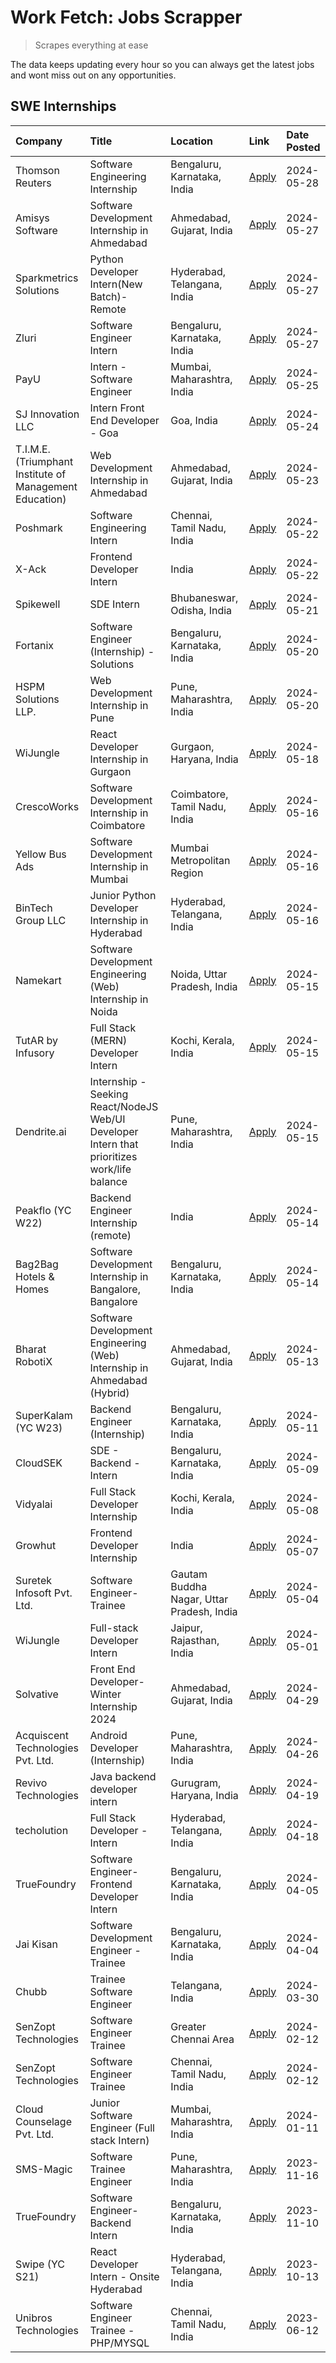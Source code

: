 # Work Fetch: Jobs Scrapper
> Scrapes everything at ease

The data keeps updating every hour so you can always get the latest jobs and wont miss out on any opportunities.

## SWE Internships
<!--START_SECTION:workfetch-->
| Company                                                 | Title                                                                                        | Location                                  | Link                                                                                                                                                                                                                                                                                                        | Date Posted   |
|:--------------------------------------------------------|:---------------------------------------------------------------------------------------------|:------------------------------------------|:------------------------------------------------------------------------------------------------------------------------------------------------------------------------------------------------------------------------------------------------------------------------------------------------------------|:--------------|
| Thomson Reuters                                         | Software Engineering Internship                                                              | Bengaluru, Karnataka, India               | [Apply](https://in.linkedin.com/jobs/view/software-engineering-internship-at-thomson-reuters-3937116580?position=4&pageNum=0&refId=9IK8vTlI%2F3S8eQ63v82FEw%3D%3D&trackingId=ArveNimYd20rdU1gTEenHg%3D%3D&trk=public_jobs_jserp-result_search-card)                                                         | 2024-05-28    |
| Amisys Software                                         | Software Development Internship in Ahmedabad                                                 | Ahmedabad, Gujarat, India                 | [Apply](https://in.linkedin.com/jobs/view/software-development-internship-in-ahmedabad-at-amisys-software-3936336330?position=28&pageNum=0&refId=9IK8vTlI%2F3S8eQ63v82FEw%3D%3D&trackingId=NVF5o8jRUFKJKiV1H4v8PQ%3D%3D&trk=public_jobs_jserp-result_search-card)                                           | 2024-05-27    |
| Sparkmetrics Solutions                                  | Python Developer Intern(New Batch)-Remote                                                    | Hyderabad, Telangana, India               | [Apply](https://in.linkedin.com/jobs/view/python-developer-intern-new-batch-remote-at-sparkmetrics-solutions-3936105961?position=50&pageNum=0&refId=9IK8vTlI%2F3S8eQ63v82FEw%3D%3D&trackingId=0wcqoSx5Y7nQQF7pB3NaTA%3D%3D&trk=public_jobs_jserp-result_search-card)                                        | 2024-05-27    |
| Zluri                                                   | Software Engineer Intern                                                                     | Bengaluru, Karnataka, India               | [Apply](https://in.linkedin.com/jobs/view/software-engineer-intern-at-zluri-3935996498?position=58&pageNum=0&refId=9IK8vTlI%2F3S8eQ63v82FEw%3D%3D&trackingId=kzAASyjhkSDPrv8Yc0wAYQ%3D%3D&trk=public_jobs_jserp-result_search-card)                                                                         | 2024-05-27    |
| PayU                                                    | Intern - Software Engineer                                                                   | Mumbai, Maharashtra, India                | [Apply](https://in.linkedin.com/jobs/view/intern-software-engineer-at-payu-3935457893?position=8&pageNum=0&refId=9IK8vTlI%2F3S8eQ63v82FEw%3D%3D&trackingId=HxEedkd3tQPPI9hLJzzrBA%3D%3D&trk=public_jobs_jserp-result_search-card)                                                                           | 2024-05-25    |
| SJ Innovation LLC                                       | Intern Front End Developer - Goa                                                             | Goa, India                                | [Apply](https://in.linkedin.com/jobs/view/intern-front-end-developer-goa-at-sj-innovation-llc-3931678611?position=6&pageNum=0&refId=9IK8vTlI%2F3S8eQ63v82FEw%3D%3D&trackingId=bM3zCoLqb0sfvZE8mBXwHw%3D%3D&trk=public_jobs_jserp-result_search-card)                                                        | 2024-05-24    |
| T.I.M.E. (Triumphant Institute of Management Education) | Web Development Internship in Ahmedabad                                                      | Ahmedabad, Gujarat, India                 | [Apply](https://in.linkedin.com/jobs/view/web-development-internship-in-ahmedabad-at-t-i-m-e-triumphant-institute-of-management-education-3933954687?position=12&pageNum=0&refId=9IK8vTlI%2F3S8eQ63v82FEw%3D%3D&trackingId=%2BuapYtW%2F3wAL1yrpu%2BIVDA%3D%3D&trk=public_jobs_jserp-result_search-card)     | 2024-05-23    |
| Poshmark                                                | Software Engineering Intern                                                                  | Chennai, Tamil Nadu, India                | [Apply](https://in.linkedin.com/jobs/view/software-engineering-intern-at-poshmark-3846946793?position=37&pageNum=0&refId=9IK8vTlI%2F3S8eQ63v82FEw%3D%3D&trackingId=YPqVFfgJCrS7iWN7CfoYDA%3D%3D&trk=public_jobs_jserp-result_search-card)                                                                   | 2024-05-22    |
| X-Ack                                                   | Frontend Developer Intern                                                                    | India                                     | [Apply](https://in.linkedin.com/jobs/view/frontend-developer-intern-at-x-ack-3925983173?position=55&pageNum=0&refId=9IK8vTlI%2F3S8eQ63v82FEw%3D%3D&trackingId=yd4OQrfo6L3qxPZbC9ro2g%3D%3D&trk=public_jobs_jserp-result_search-card)                                                                        | 2024-05-22    |
| Spikewell                                               | SDE Intern                                                                                   | Bhubaneswar, Odisha, India                | [Apply](https://in.linkedin.com/jobs/view/sde-intern-at-spikewell-3931531732?position=21&pageNum=0&refId=9IK8vTlI%2F3S8eQ63v82FEw%3D%3D&trackingId=J0ew6c7OEmbB90mlTG9mzg%3D%3D&trk=public_jobs_jserp-result_search-card)                                                                                   | 2024-05-21    |
| Fortanix                                                | Software Engineer (Internship) - Solutions                                                   | Bengaluru, Karnataka, India               | [Apply](https://in.linkedin.com/jobs/view/software-engineer-internship-solutions-at-fortanix-3930115670?position=25&pageNum=0&refId=9IK8vTlI%2F3S8eQ63v82FEw%3D%3D&trackingId=6iLe%2FUQsDZdo9sQ%2FTMykWw%3D%3D&trk=public_jobs_jserp-result_search-card)                                                    | 2024-05-20    |
| HSPM Solutions LLP.                                     | Web Development Internship in Pune                                                           | Pune, Maharashtra, India                  | [Apply](https://in.linkedin.com/jobs/view/web-development-internship-in-pune-at-hspm-solutions-llp-3931019642?position=32&pageNum=0&refId=9IK8vTlI%2F3S8eQ63v82FEw%3D%3D&trackingId=dWeQYVXRdUE0xtvCdpKhnA%3D%3D&trk=public_jobs_jserp-result_search-card)                                                  | 2024-05-20    |
| WiJungle                                                | React Developer Internship in Gurgaon                                                        | Gurgaon, Haryana, India                   | [Apply](https://in.linkedin.com/jobs/view/react-developer-internship-in-gurgaon-at-wijungle-3929891316?position=34&pageNum=0&refId=9IK8vTlI%2F3S8eQ63v82FEw%3D%3D&trackingId=2%2BZPmeBO25QuDcc7hprPHA%3D%3D&trk=public_jobs_jserp-result_search-card)                                                       | 2024-05-18    |
| CrescoWorks                                             | Software Development Internship in Coimbatore                                                | Coimbatore, Tamil Nadu, India             | [Apply](https://in.linkedin.com/jobs/view/software-development-internship-in-coimbatore-at-crescoworks-3928264279?position=9&pageNum=0&refId=9IK8vTlI%2F3S8eQ63v82FEw%3D%3D&trackingId=ZyLHjzNDm27E6ANwfe5VwQ%3D%3D&trk=public_jobs_jserp-result_search-card)                                               | 2024-05-16    |
| Yellow Bus Ads                                          | Software Development Internship in Mumbai                                                    | Mumbai Metropolitan Region                | [Apply](https://in.linkedin.com/jobs/view/software-development-internship-in-mumbai-at-yellow-bus-ads-3928262363?position=14&pageNum=0&refId=9IK8vTlI%2F3S8eQ63v82FEw%3D%3D&trackingId=KOltBFotynmrxHb06hor1Q%3D%3D&trk=public_jobs_jserp-result_search-card)                                               | 2024-05-16    |
| BinTech Group LLC                                       | Junior Python Developer Internship in Hyderabad                                              | Hyderabad, Telangana, India               | [Apply](https://in.linkedin.com/jobs/view/junior-python-developer-internship-in-hyderabad-at-bintech-group-llc-3928263481?position=19&pageNum=0&refId=9IK8vTlI%2F3S8eQ63v82FEw%3D%3D&trackingId=ba%2FVTKnP5Nv3%2F38ijCKkFw%3D%3D&trk=public_jobs_jserp-result_search-card)                                  | 2024-05-16    |
| Namekart                                                | Software Development Engineering (Web) Internship in Noida                                   | Noida, Uttar Pradesh, India               | [Apply](https://in.linkedin.com/jobs/view/software-development-engineering-web-internship-in-noida-at-namekart-3927112610?position=2&pageNum=0&refId=9IK8vTlI%2F3S8eQ63v82FEw%3D%3D&trackingId=y3xHjOlVO4QMf%2BblyjwHcw%3D%3D&trk=public_jobs_jserp-result_search-card)                                     | 2024-05-15    |
| TutAR by Infusory                                       | Full Stack (MERN) Developer Intern                                                           | Kochi, Kerala, India                      | [Apply](https://in.linkedin.com/jobs/view/full-stack-mern-developer-intern-at-tutar-by-infusory-3926190396?position=38&pageNum=0&refId=9IK8vTlI%2F3S8eQ63v82FEw%3D%3D&trackingId=%2Fbw6zXa77nfm1ApqU1DOsw%3D%3D&trk=public_jobs_jserp-result_search-card)                                                   | 2024-05-15    |
| Dendrite.ai                                             | Internship - Seeking React/NodeJS Web/UI Developer Intern that prioritizes work/life balance | Pune, Maharashtra, India                  | [Apply](https://in.linkedin.com/jobs/view/internship-seeking-react-nodejs-web-ui-developer-intern-that-prioritizes-work-life-balance-at-dendrite-ai-3926195555?position=48&pageNum=0&refId=9IK8vTlI%2F3S8eQ63v82FEw%3D%3D&trackingId=RzomEQmeYaKZFLqdqaCK8w%3D%3D&trk=public_jobs_jserp-result_search-card) | 2024-05-15    |
| Peakflo (YC W22)                                        | Backend Engineer Internship (remote)                                                         | India                                     | [Apply](https://in.linkedin.com/jobs/view/backend-engineer-internship-remote-at-peakflo-yc-w22-3925243704?position=5&pageNum=0&refId=9IK8vTlI%2F3S8eQ63v82FEw%3D%3D&trackingId=3BF99G4tYeLPfEgsImzYLQ%3D%3D&trk=public_jobs_jserp-result_search-card)                                                       | 2024-05-14    |
| Bag2Bag Hotels & Homes                                  | Software Development Internship in Bangalore, Bangalore                                      | Bengaluru, Karnataka, India               | [Apply](https://in.linkedin.com/jobs/view/software-development-internship-in-bangalore-bangalore-at-bag2bag-hotels-homes-3925888541?position=7&pageNum=0&refId=9IK8vTlI%2F3S8eQ63v82FEw%3D%3D&trackingId=y8DvHjY1qGG4SfHRPq2%2Bcw%3D%3D&trk=public_jobs_jserp-result_search-card)                           | 2024-05-14    |
| Bharat RobotiX                                          | Software Development Engineering (Web) Internship in Ahmedabad (Hybrid)                      | Ahmedabad, Gujarat, India                 | [Apply](https://in.linkedin.com/jobs/view/software-development-engineering-web-internship-in-ahmedabad-hybrid-at-bharat-robotix-3924897657?position=22&pageNum=0&refId=9IK8vTlI%2F3S8eQ63v82FEw%3D%3D&trackingId=M1MgsrQHgcM7ttSACyIbCg%3D%3D&trk=public_jobs_jserp-result_search-card)                     | 2024-05-13    |
| SuperKalam (YC W23)                                     | Backend Engineer (Internship)                                                                | Bengaluru, Karnataka, India               | [Apply](https://in.linkedin.com/jobs/view/backend-engineer-internship-at-superkalam-yc-w23-3922671591?position=18&pageNum=0&refId=9IK8vTlI%2F3S8eQ63v82FEw%3D%3D&trackingId=hFartaYCA2jdbyqUjxEIvQ%3D%3D&trk=public_jobs_jserp-result_search-card)                                                          | 2024-05-11    |
| CloudSEK                                                | SDE - Backend - Intern                                                                       | Bengaluru, Karnataka, India               | [Apply](https://in.linkedin.com/jobs/view/sde-backend-intern-at-cloudsek-3920377259?position=15&pageNum=0&refId=9IK8vTlI%2F3S8eQ63v82FEw%3D%3D&trackingId=iOoYWYuPi8snOQSpAWaZ8w%3D%3D&trk=public_jobs_jserp-result_search-card)                                                                            | 2024-05-09    |
| Vidyalai                                                | Full Stack Developer Internship                                                              | Kochi, Kerala, India                      | [Apply](https://in.linkedin.com/jobs/view/full-stack-developer-internship-at-vidyalai-3917285346?position=42&pageNum=0&refId=9IK8vTlI%2F3S8eQ63v82FEw%3D%3D&trackingId=%2B09eVUl06MbqDiSFCtt3fw%3D%3D&trk=public_jobs_jserp-result_search-card)                                                             | 2024-05-08    |
| Growhut                                                 | Frontend Developer Internship                                                                | India                                     | [Apply](https://in.linkedin.com/jobs/view/frontend-developer-internship-at-growhut-3916739895?position=17&pageNum=0&refId=9IK8vTlI%2F3S8eQ63v82FEw%3D%3D&trackingId=4f2hiNMBMVZsgVDYOvCbrg%3D%3D&trk=public_jobs_jserp-result_search-card)                                                                  | 2024-05-07    |
| Suretek Infosoft Pvt. Ltd.                              | Software Engineer-Trainee                                                                    | Gautam Buddha Nagar, Uttar Pradesh, India | [Apply](https://in.linkedin.com/jobs/view/software-engineer-trainee-at-suretek-infosoft-pvt-ltd-3916999948?position=29&pageNum=0&refId=9IK8vTlI%2F3S8eQ63v82FEw%3D%3D&trackingId=539uHPfj7l76ZikqH%2BhjKg%3D%3D&trk=public_jobs_jserp-result_search-card)                                                   | 2024-05-04    |
| WiJungle                                                | Full-stack Developer Intern                                                                  | Jaipur, Rajasthan, India                  | [Apply](https://in.linkedin.com/jobs/view/full-stack-developer-intern-at-wijungle-3912864543?position=57&pageNum=0&refId=9IK8vTlI%2F3S8eQ63v82FEw%3D%3D&trackingId=ToGF5jnRm0UYHRgLmFcWcw%3D%3D&trk=public_jobs_jserp-result_search-card)                                                                   | 2024-05-01    |
| Solvative                                               | Front End Developer-Winter Internship 2024                                                   | Ahmedabad, Gujarat, India                 | [Apply](https://in.linkedin.com/jobs/view/front-end-developer-winter-internship-2024-at-solvative-3934780854?position=26&pageNum=0&refId=9IK8vTlI%2F3S8eQ63v82FEw%3D%3D&trackingId=CjYBW%2BenM4LpbkvbcjwKxA%3D%3D&trk=public_jobs_jserp-result_search-card)                                                 | 2024-04-29    |
| Acquiscent Technologies Pvt. Ltd.                       | Android Developer (Internship)                                                               | Pune, Maharashtra, India                  | [Apply](https://in.linkedin.com/jobs/view/android-developer-internship-at-acquiscent-technologies-pvt-ltd-3909395375?position=43&pageNum=0&refId=9IK8vTlI%2F3S8eQ63v82FEw%3D%3D&trackingId=UhT1anVYfCyd2ewfc3qgoQ%3D%3D&trk=public_jobs_jserp-result_search-card)                                           | 2024-04-26    |
| Revivo Technologies                                     | Java backend developer intern                                                                | Gurugram, Haryana, India                  | [Apply](https://in.linkedin.com/jobs/view/java-backend-developer-intern-at-revivo-technologies-3906034446?position=46&pageNum=0&refId=9IK8vTlI%2F3S8eQ63v82FEw%3D%3D&trackingId=ZRF8BAFiRRIaF73XyGmShg%3D%3D&trk=public_jobs_jserp-result_search-card)                                                      | 2024-04-19    |
| techolution                                             | Full Stack Developer - Intern                                                                | Hyderabad, Telangana, India               | [Apply](https://in.linkedin.com/jobs/view/full-stack-developer-intern-at-techolution-3904814977?position=45&pageNum=0&refId=9IK8vTlI%2F3S8eQ63v82FEw%3D%3D&trackingId=3m%2BetFQUf1l4WokHmuF6wA%3D%3D&trk=public_jobs_jserp-result_search-card)                                                              | 2024-04-18    |
| TrueFoundry                                             | Software Engineer- Frontend Developer Intern                                                 | Bengaluru, Karnataka, India               | [Apply](https://in.linkedin.com/jobs/view/software-engineer-frontend-developer-intern-at-truefoundry-3887320206?position=23&pageNum=0&refId=9IK8vTlI%2F3S8eQ63v82FEw%3D%3D&trackingId=owPNIrU12PkIn8tPUUp7Dw%3D%3D&trk=public_jobs_jserp-result_search-card)                                                | 2024-04-05    |
| Jai Kisan                                               | Software Development Engineer - Trainee                                                      | Bengaluru, Karnataka, India               | [Apply](https://in.linkedin.com/jobs/view/software-development-engineer-trainee-at-jai-kisan-3913911193?position=24&pageNum=0&refId=9IK8vTlI%2F3S8eQ63v82FEw%3D%3D&trackingId=k2czR1OuJbKMVRB0DApGLA%3D%3D&trk=public_jobs_jserp-result_search-card)                                                        | 2024-04-04    |
| Chubb                                                   | Trainee Software Engineer                                                                    | Telangana, India                          | [Apply](https://in.linkedin.com/jobs/view/trainee-software-engineer-at-chubb-3909641440?position=27&pageNum=0&refId=9IK8vTlI%2F3S8eQ63v82FEw%3D%3D&trackingId=pWKiBIfJ2tRpL%2F7OX956bw%3D%3D&trk=public_jobs_jserp-result_search-card)                                                                      | 2024-03-30    |
| SenZopt Technologies                                    | Software Engineer Trainee                                                                    | Greater Chennai Area                      | [Apply](https://in.linkedin.com/jobs/view/software-engineer-trainee-at-senzopt-technologies-3827688781?position=39&pageNum=0&refId=9IK8vTlI%2F3S8eQ63v82FEw%3D%3D&trackingId=jPp54dz2NW79c%2BKC3WpY2g%3D%3D&trk=public_jobs_jserp-result_search-card)                                                       | 2024-02-12    |
| SenZopt Technologies                                    | Software Engineer Trainee                                                                    | Chennai, Tamil Nadu, India                | [Apply](https://in.linkedin.com/jobs/view/software-engineer-trainee-at-senzopt-technologies-3827686880?position=60&pageNum=0&refId=9IK8vTlI%2F3S8eQ63v82FEw%3D%3D&trackingId=MI5PpDx6XdxLDveSv5TJWw%3D%3D&trk=public_jobs_jserp-result_search-card)                                                         | 2024-02-12    |
| Cloud Counselage Pvt. Ltd.                              | Junior Software Engineer (Full stack Intern)                                                 | Mumbai, Maharashtra, India                | [Apply](https://in.linkedin.com/jobs/view/junior-software-engineer-full-stack-intern-at-cloud-counselage-pvt-ltd-3803132814?position=33&pageNum=0&refId=9IK8vTlI%2F3S8eQ63v82FEw%3D%3D&trackingId=dSuh1bOr%2FyyD36Apd2fRfg%3D%3D&trk=public_jobs_jserp-result_search-card)                                  | 2024-01-11    |
| SMS-Magic                                               | Software Trainee Engineer                                                                    | Pune, Maharashtra, India                  | [Apply](https://in.linkedin.com/jobs/view/software-trainee-engineer-at-sms-magic-3761409781?position=36&pageNum=0&refId=9IK8vTlI%2F3S8eQ63v82FEw%3D%3D&trackingId=T4ZEdRfObhqI645dHKdBqA%3D%3D&trk=public_jobs_jserp-result_search-card)                                                                    | 2023-11-16    |
| TrueFoundry                                             | Software Engineer-Backend Intern                                                             | Bengaluru, Karnataka, India               | [Apply](https://in.linkedin.com/jobs/view/software-engineer-backend-intern-at-truefoundry-3779508170?position=35&pageNum=0&refId=9IK8vTlI%2F3S8eQ63v82FEw%3D%3D&trackingId=dNcneCqPgixgJo7avoRHcw%3D%3D&trk=public_jobs_jserp-result_search-card)                                                           | 2023-11-10    |
| Swipe (YC S21)                                          | React Developer Intern - Onsite Hyderabad                                                    | Hyderabad, Telangana, India               | [Apply](https://in.linkedin.com/jobs/view/react-developer-intern-onsite-hyderabad-at-swipe-yc-s21-3737600089?position=47&pageNum=0&refId=9IK8vTlI%2F3S8eQ63v82FEw%3D%3D&trackingId=%2FdeWHZb2HVwvtXftqDYEJw%3D%3D&trk=public_jobs_jserp-result_search-card)                                                 | 2023-10-13    |
| Unibros Technologies                                    | Software Engineer Trainee - PHP/MYSQL                                                        | Chennai, Tamil Nadu, India                | [Apply](https://in.linkedin.com/jobs/view/software-engineer-trainee-php-mysql-at-unibros-technologies-3656599241?position=44&pageNum=0&refId=9IK8vTlI%2F3S8eQ63v82FEw%3D%3D&trackingId=n7dOgX183aHniGHgEZwSqw%3D%3D&trk=public_jobs_jserp-result_search-card)                                               | 2023-06-12    |
<!--END_SECTION:workfetch-->
